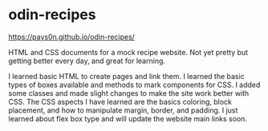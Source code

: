 # odin-recipes

https://pays0n.github.io/odin-recipes/

HTML and CSS documents for a mock recipe website. Not yet pretty but getting better every day, and great for learning.

I learned basic HTML to create pages and link them. I learned the basic types of boxes available and methods to mark components for CSS. I added some classes and made slight changes to make the site work better with CSS. The CSS aspects I have learned are the basics coloring, block placement, and how to manipulate margin, border, and padding. I just learned about flex box type and will update the website main links soon.